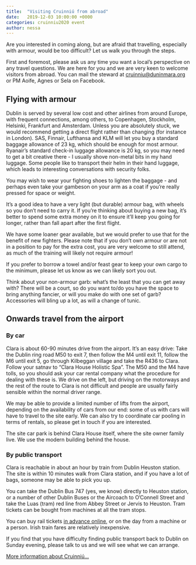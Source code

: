 ```yaml
---
title:  "Visiting Cruinniú from abroad"
date:   2019-12-03 10:00:00 +0000
categories: cruinniu2020 event
author: nessa
---
```


Are you interested in coming along, but are afraid that travelling, especially with armour, would be too difficult? Let us walk you through the steps.

First and foremost, please ask us any time you want a local’s perspective on any travel questions. We are here for you and we are very keen to welcome visitors from abroad. You can mail the steward at [cruinniu@duninmara.org](mailto:cruinniu@duninmara.org) or PM Aoife, Agnes or Sela on Facebook.

## Flying with armour 

Dublin is served by several low cost and other airlines from around Europe, with frequent connections, among others, to Copenhagen, Stockholm, Helsinki, Frankfurt and Amsterdam. Unless you are absolutely stuck, we would recommend getting a direct flight rather than changing (for instance in London). SAS, Finnair, Lufthansa and KLM will let you buy a standard baggage allowance of 23 kg, which should be enough for most armour. Ryanair’s standard check-in luggage allowance is 20 kg, so you may need to get a bit creative there - I usually shove non-metal bits in my hand luggage. Some people like to transport their helm in their hand luggage, which leads to interesting conversations with security folks.

You may wish to wear your fighting shoes to lighten the baggage - and perhaps even take your gambeson on your arm as a coat if you’re really pressed for space or weight.

It’s a good idea to have a very light (but durable) armour bag, with wheels so you don’t need to carry it. If you’re thinking about buying a new bag, it’s better to spend some extra money on it to ensure it’ll keep you going for longer, rather than fall apart after the first flight.

We have some loaner gear available, but we would prefer to use that for the benefit of new fighters. Please note that if you don’t own armour or are not in a position to pay for the extra cost, you are very welcome to still attend, as much of the training will likely not require armour!

If you prefer to borrow a towel and/or feast gear to keep your own cargo to the minimum, please let us know as we can likely sort you out.

Think about your non-armour garb: what’s the least that you can get away with? There will be a court, so do you want to/do you have the space to bring anything fancier, or will you make do with one set of garb? Accessories will bling up a lot, as will a change of tunic.

## Onwards travel from the airport

### By car

Clara is about 60-90 minutes drive from the airport. It’s an easy drive: Take the Dublin ring road M50 to exit 7, then follow the M4 until exit 11, follow the M6 until exit 5, go through Kilbeggan village and take the R436 to Clara. Follow your satnav to “Clara House Holistic Spa”.  The M50 and the M4 have tolls, so you should ask your car rental company what the procedure for dealing with these is. We drive on the left, but driving on the motorways and the rest of the route to Clara is not difficult and people are usually fairly sensible within the normal driver range. 

We may be able to provide a limited number of lifts from the airport, depending on the availability of cars from our end: some of us with cars will have to travel to the site early. We can also try to coordinate car pooling in terms of rentals, so please get in touch if you are interested.  

The site car park is behind Clara House itself, where the site owner family live. We use the modern building behind the house.

### By public transport

Clara is reachable in about an hour by train from Dublin Heuston station. The site is within 10 minutes walk from Clara station, and if you have a lot of bags, someone may be able to pick you up.

You can take the Dublin Bus 747 (yes, we know) directly to Heuston station, or a number of other Dublin Buses or the Aircoach to O’Connell Street and take the Luas (tram) red line from Abbey Street or Jervis to Heuston. Tram tickets can be bought from machines at all the tram stops.

You can buy rail tickets [in advance online](http://irishrail.ie/), or on the day from a machine or a person. Irish train fares are relatively inexpensive.

If you find that you have difficulty finding public transport back to Dublin on Sunday evening, please talk to us and we will see what we can arrange.

[More information about Cruinniú...](/events/2020/cruinniu)